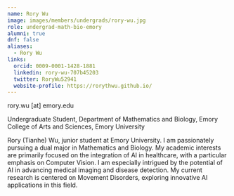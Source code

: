 ```yaml
---
name: Rory Wu
image: images/members/undergrads/rory-wu.jpg
role: undergrad-math-bio-emory
alumni: true
dnf: false
aliases:
  - Rory Wu
links:
  orcid: 0009-0001-1428-1881
  linkedin: rory-wu-707b45203
  twitter: RoryWu52941
  website-profile: https://rorythwu.github.io/
---
```


rory.wu [at] emory.edu

Undergraduate Student, Department of Mathematics and Biology, Emory College of Arts and Sciences, Emory University

Rory (Tianhe) Wu, junior student at Emory University. I am passionately pursuing a dual major in Mathematics and Biology. My academic interests are primarily focused on the integration of AI in healthcare, with a particular emphasis on Computer Vision. I am especially intrigued by the potential of AI in advancing medical imaging and disease detection. My current research is centered on Movement Disorders, exploring innovative AI applications in this field.